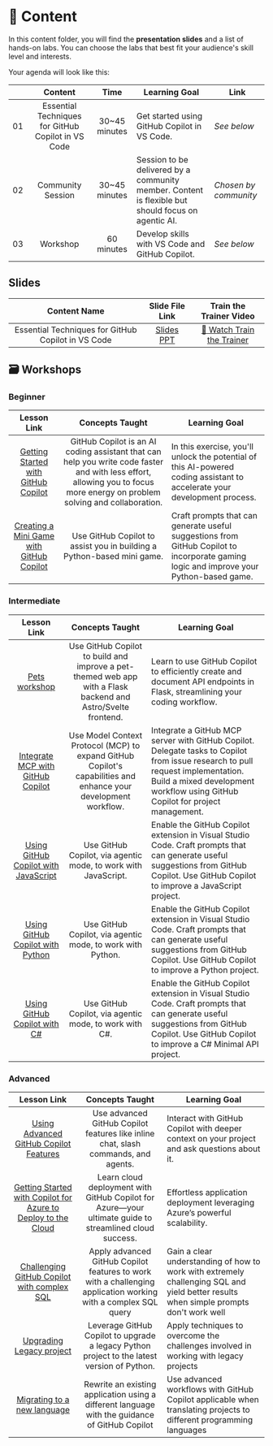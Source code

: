 # 📂 Content

In this content folder, you will find the **presentation slides** and a list of hands-on labs. You can choose the labs that best fit your audience's skill level and interests.

Your agenda will look like this:

|       |              Content             |                       Time                       |                     Learning Goal                 |                     Link                 |
| :---: | :------------------------------------: | :---------------------------------------------------------: | ----------------------------------------------------------- | ----------------------------------------------------------- |
| 01 | Essential Techniques for GitHub Copilot in VS Code | 30~45 minutes|  Get started using GitHub Copilot in VS Code.                    | *See below* |
| 02 | Community Session | 30~45 minutes | Session to be delivered by a community member. Content is flexible but should focus on agentic AI. | *Chosen by community* |
| 03 | Workshop | 60 minutes | Develop skills with VS Code and GitHub Copilot. | *See below* |

## Slides

|        Content Name        |                Slide File Link                |         Train the Trainer Video         |
| :-----------------------: | :-------------------------------------------: | :------------------------------------------: |
| Essential Techniques for GitHub Copilot in VS Code | [Slides PPT](./VSCode_GitHubCopilot.pptx) | [🎥 Watch Train the Trainer](https://www.youtube.com/watch?v=wNSMkQKd-Xc) |

## 🗃️ Workshops

### Beginner

|              Lesson Link              |                       Concepts Taught                       |                     Learning Goal                 |
| :------------------------------------: | :---------------------------------------------------------: | ----------------------------------------------------------- |
| [Getting Started with GitHub Copilot](https://github.com/microsoft/Mastering-GitHub-Copilot-for-Paired-Programming/tree/main/Getting-Started-with-GitHub-Copilot) | GitHub Copilot is an AI coding assistant that can help you write code faster and with less effort, allowing you to focus more energy on problem solving and collaboration. |  In this exercise, you'll unlock the potential of this AI-powered coding assistant to accelerate your development process. |
| [Creating a Mini Game with GitHub Copilot](https://github.com/microsoft/Mastering-GitHub-Copilot-for-Paired-Programming/tree/main/Creating-Mini-Game-with-GitHub-Copilot) | Use GitHub Copilot to assist you in building a Python-based mini game. | Craft prompts that can generate useful suggestions from GitHub Copilot to incorporate gaming logic and improve your Python-based game. |

### Intermediate

|              Lesson Link              |                       Concepts Taught                       |                     Learning Goal                 |
| :------------------------------------: | :---------------------------------------------------------: | ----------------------------------------------------------- |
| [Pets workshop](https://github.com/github-samples/pets-workshop/tree/main/content/1-hour) | Use GitHub Copilot to build and improve a pet-themed web app with a Flask backend and Astro/Svelte frontend. | Learn to use GitHub Copilot to efficiently create and document API endpoints in Flask, streamlining your coding workflow. |
| [Integrate MCP with GitHub Copilot](https://github.com/microsoft/Mastering-GitHub-Copilot-for-Paired-Programming/tree/main/Integrate-MCP-with-Copilot) | Use Model Context Protocol (MCP) to expand GitHub Copilot's capabilities and enhance your development workflow. | Integrate a GitHub MCP server with GitHub Copilot. Delegate tasks to Copilot from issue research to pull request implementation. Build a mixed development workflow using GitHub Copilot for project management. |
| [Using GitHub Copilot with JavaScript](https://github.com/microsoft/Mastering-GitHub-Copilot-for-Paired-Programming/tree/main/Using-GitHub-Copilot-with-JavaScript) | Use GitHub Copilot, via agentic mode, to work with JavaScript. | Enable the GitHub Copilot extension in Visual Studio Code. Craft prompts that can generate useful suggestions from GitHub Copilot. Use GitHub Copilot to improve a JavaScript project. |
| [Using GitHub Copilot with Python](https://github.com/microsoft/Mastering-GitHub-Copilot-for-Paired-Programming/tree/main/Using-GitHub-Copilot-with-Python) | Use GitHub Copilot, via agentic mode, to work with Python. | Enable the GitHub Copilot extension in Visual Studio Code. Craft prompts that can generate useful suggestions from GitHub Copilot. Use GitHub Copilot to improve a Python project. |
| [Using GitHub Copilot with C#](https://github.com/microsoft/Mastering-GitHub-Copilot-for-Paired-Programming/tree/main/Using-GitHub-Copilot-with-CSharp) | Use GitHub Copilot, via agentic mode, to work with C#. | Enable the GitHub Copilot extension in Visual Studio Code. Craft prompts that can generate useful suggestions from GitHub Copilot. Use GitHub Copilot to improve a C# Minimal API project. |

### Advanced

|              Lesson Link              |                       Concepts Taught                       |                     Learning Goal                 |
| :------------------------------------: | :---------------------------------------------------------: | ----------------------------------------------------------- |
| [Using Advanced GitHub Copilot Features](https://github.com/microsoft/Mastering-GitHub-Copilot-for-Paired-Programming/tree/main/Using-Advanced-GitHub-Copilot-Features) | Use advanced GitHub Copilot features like inline chat, slash commands, and agents. | Interact with GitHub Copilot with deeper context on your project and ask questions about it. |
| [Getting Started with Copilot for Azure to Deploy to the Cloud](https://github.com/microsoft/Mastering-GitHub-Copilot-for-Paired-Programming/tree/main/Using-GitHub-Copilot-for-Azure-to-Deploy-to-Cloud) | Learn cloud deployment with GitHub Copilot for Azure—your ultimate guide to streamlined cloud success. | Effortless application deployment leveraging Azure’s powerful scalability. |
| [Challenging GitHub Copilot with complex SQL](https://github.com/microsoft/Mastering-GitHub-Copilot-for-Paired-Programming/tree/main/Challenging-GitHub-Copilot-with-SQL) | Apply advanced GitHub Copilot features to work with a challenging application working with a complex SQL query | Gain a clear understanding of how to work with extremely challenging SQL and yield better results when simple prompts don't work well |
| [Upgrading Legacy project](https://github.com/microsoft/Mastering-GitHub-Copilot-for-Paired-Programming/tree/main/Upgrading-Legacy-Projects) | Leverage GitHub Copilot to upgrade a legacy Python project to the latest version of Python. | Apply techniques to overcome the challenges involved in working with legacy projects |
| [Migrating to a new language](https://github.com/microsoft/Mastering-GitHub-Copilot-for-Paired-Programming/tree/main/Migrating-Languages) | Rewrite an existing application using a different language with the guidance of GitHub Copilot | Use advanced workflows with GitHub Copilot applicable when translating projects to different programming languages |
